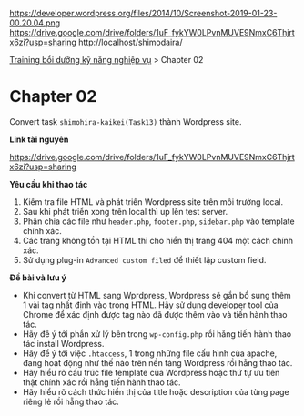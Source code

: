 https://developer.wordpress.org/files/2014/10/Screenshot-2019-01-23-00.20.04.png
https://drive.google.com/drive/folders/1uF_fykYW0LPvnMUVE9NmxC6Thjrtx6zi?usp=sharing
http://localhost/shimodaira/

[Training bồi dưỡng kỹ năng nghiệp vụ](./_training_term_for_practical_standard-vn.md) > Chapter 02

# Chapter 02

Convert task `shimohira-kaikei(Task13)` thành Wordpress site.

**Link tài nguyên**

https://drive.google.com/drive/folders/1uF_fykYW0LPvnMUVE9NmxC6Thjrtx6zi?usp=sharing

**Yêu cầu khi thao tác**

1. Kiểm tra file HTML và phát triển Wordpress site trên môi trường local.
2. Sau khi phát triển xong trên local thì up lên test server.
3. Phân chia các file như `header.php`, `footer.php`, `sidebar.php` vào template chính xác.
4. Các trang không tồn tại HTML thì cho hiển thị trang 404 một cách chính xác.
5. Sử dụng plug-in `Advanced custom filed` để thiết lập custom field.

**Đề bài và lưu ý**

- Khi convert từ HTML sang Wprdpress, Wordpress sẽ gắn bổ sung thêm 1 vài tag nhất định vào trong HTML. Hãy sử dụng developer tool của Chrome để xác định được tag nào đã được thêm vào và tiến hành thao tác.
- Hãy để ý tới phần xử lý bên trong `wp-config.php` rồi hẵng tiến hành thao tác install Wordpress.
- Hãy để ý tới việc `.htaccess`, 1 trong những file cấu hình của apache, đang hoạt động như thế nào trên nền tảng Wordpress rồi hẵng thao tác.
- Hãy hiểu rõ cấu trúc file template của Wordpress hoặc thứ tự ưu tiên thật chính xác rồi hẵng tiến hành thao tác.
- Hãy hiểu rõ cách thức hiển thị của title hoặc description của từng page riêng lẻ rồi hẵng thao tác.
